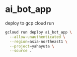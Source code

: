 # ai_bot_app

deploy to gcp cloud run  

```sh
gcloud run deploy ai_bot_app \
  --allow-unauthenticated \
  --region=asia-northeast1 \
  --project=yahayuta \
  --source .
```
